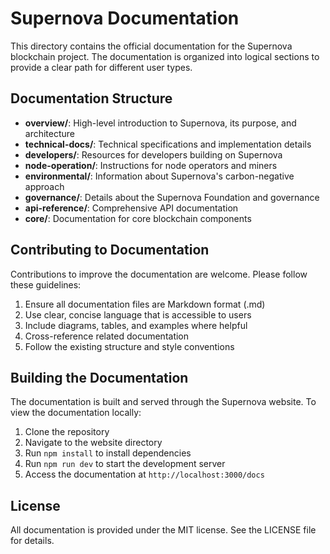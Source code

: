  # Supernova Documentation

This directory contains the official documentation for the Supernova blockchain project. The documentation is organized into logical sections to provide a clear path for different user types.

## Documentation Structure

- **overview/**: High-level introduction to Supernova, its purpose, and architecture
- **technical-docs/**: Technical specifications and implementation details
- **developers/**: Resources for developers building on Supernova
- **node-operation/**: Instructions for node operators and miners
- **environmental/**: Information about Supernova's carbon-negative approach
- **governance/**: Details about the Supernova Foundation and governance
- **api-reference/**: Comprehensive API documentation
- **core/**: Documentation for core blockchain components

## Contributing to Documentation

Contributions to improve the documentation are welcome. Please follow these guidelines:

1. Ensure all documentation files are Markdown format (.md)
2. Use clear, concise language that is accessible to users
3. Include diagrams, tables, and examples where helpful
4. Cross-reference related documentation
5. Follow the existing structure and style conventions

## Building the Documentation

The documentation is built and served through the Supernova website. To view the documentation locally:

1. Clone the repository
2. Navigate to the website directory
3. Run `npm install` to install dependencies
4. Run `npm run dev` to start the development server
5. Access the documentation at `http://localhost:3000/docs`

## License

All documentation is provided under the MIT license. See the LICENSE file for details.